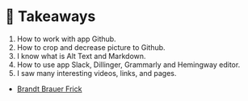 # 🤍 Takeaways

1. How to work with app Github.
2. How to crop and decrease picture to Github.
3. I know what is Alt Text and Markdown.
4. How to use app Slack, Dillinger, Grammarly and Hemingway editor.
5. I saw many interesting videos, links, and pages.
 - [Brandt Brauer Frick](https://youtu.be/gR8KGam3m9Q)


